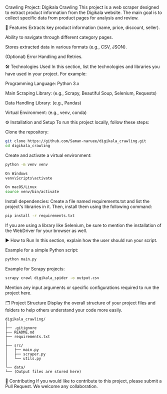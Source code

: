 Crawling Project: Digikala Crawling
This project is a web scraper designed to extract product information from the Digikala website. The main goal is to collect specific data from product pages for analysis and review.

🚀 Features
Extracts key product information (name, price, discount, seller).

Ability to navigate through different category pages.

Stores extracted data in various formats (e.g., CSV, JSON).

(Optional) Error Handling and Retries.

🛠️ Technologies Used
In this section, list the technologies and libraries you have used in your project. For example:

Programming Language: Python 3.x

Main Scraping Library: (e.g., Scrapy, Beautiful Soup, Selenium, Requests)

Data Handling Library: (e.g., Pandas)

Virtual Environment: (e.g., venv, conda)

⚙️ Installation and Setup
To run this project locally, follow these steps:

Clone the repository:

```bash
git clone https://github.com/Saman-naruee/digikala_crawling.git
cd digikala_crawling
```

Create and activate a virtual environment:

```bash
python -m venv venv

On Windows
venv\Scripts\activate

On macOS/Linux
source venv/bin/activate
```

Install dependencies:
Create a file named requirements.txt and list the project's libraries in it. Then, install them using the following command:

```bash
pip install -r requirements.txt
```

If you are using a library like Selenium, be sure to mention the installation of the WebDriver for your browser as well.

▶️ How to Run
In this section, explain how the user should run your script.

Example for a simple Python script:

```bash
python main.py
```

Example for Scrapy projects:

```bash
scrapy crawl digikala_spider -o output.csv
```

Mention any input arguments or specific configurations required to run the project here.

🗂️ Project Structure
Display the overall structure of your project files and folders to help others understand your code more easily.

```
digikala_crawling/
│
├── .gitignore
├── README.md
├── requirements.txt
│
├── src/
│   ├── main.py
│   ├── scraper.py
│   └── utils.py
│
└── data/
└── (Output files are stored here)
```

🤝 Contributing
If you would like to contribute to this project, please submit a Pull Request. We welcome any collaboration.

